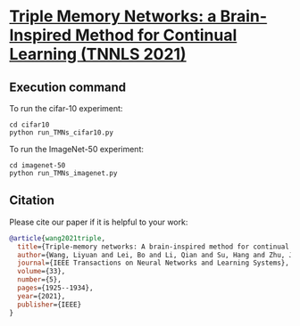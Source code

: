# [Triple Memory Networks: a Brain-Inspired Method for Continual Learning (TNNLS 2021)]() 


## Execution command
To run the cifar-10 experiment:
```
cd cifar10
python run_TMNs_cifar10.py
```

To run the ImageNet-50 experiment:
```
cd imagenet-50
python run_TMNs_imagenet.py
```




## Citation

Please cite our paper if it is helpful to your work:

```bibtex
@article{wang2021triple,
  title={Triple-memory networks: A brain-inspired method for continual learning},
  author={Wang, Liyuan and Lei, Bo and Li, Qian and Su, Hang and Zhu, Jun and Zhong, Yi},
  journal={IEEE Transactions on Neural Networks and Learning Systems},
  volume={33},
  number={5},
  pages={1925--1934},
  year={2021},
  publisher={IEEE}
}
```
